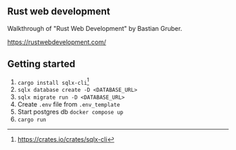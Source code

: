 ## Rust web development

Walkthrough of "Rust Web Development" by Bastian Gruber.

https://rustwebdevelopment.com/

## Getting started

1. `cargo install sqlx-cli`[^1]
1. `sqlx database create -D <DATABASE_URL>`
1. `sqlx migrate run -D <DATABASE_URL>`
1. Create `.env` file from `.env_template`
1. Start postgres db `docker compose up`
1. `cargo run`

[^1]: https://crates.io/crates/sqlx-cli
